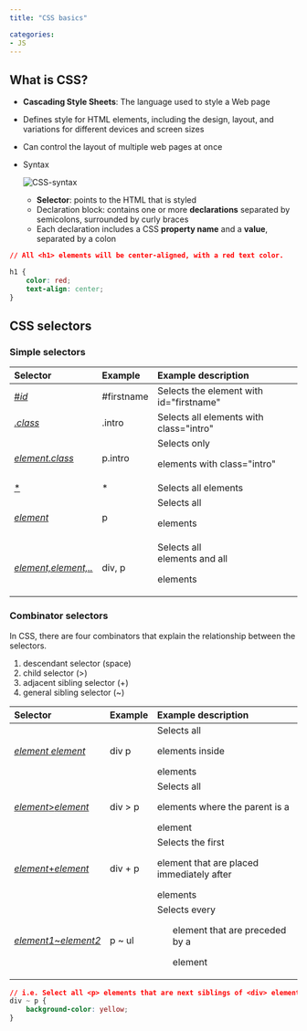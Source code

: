 ```yaml
---
title: "CSS basics"

categories:
- JS
---
```


## What is CSS?

- **Cascading Style Sheets**: The language used to style a Web page

- Defines style for HTML elements, including the design, layout, and variations for different devices and screen sizes

- Can control the layout of multiple web pages at once

- Syntax

  ![CSS-syntax](https://www.w3schools.com/css/img_selector.gif)

  - **Selector**: points to the HTML that is styled
  - Declaration block: contains one or more **declarations** separated by semicolons, surrounded by curly braces
  - Each declaration includes a CSS **property name** and a **value**, separated by a colon


```css
// All <h1> elements will be center-aligned, with a red text color.

h1 {
    color: red;
    text-align: center;
}
```

## CSS selectors

### Simple selectors

| Selector                                                     | Example    | Example description                             |
| :----------------------------------------------------------- | :--------- | :---------------------------------------------- |
| [#*id*](https://www.w3schools.com/cssref/sel_id.asp)         | #firstname | Selects the element with id="firstname"         |
| [.*class*](https://www.w3schools.com/cssref/sel_class.asp)   | .intro     | Selects all elements with class="intro"         |
| *[element.class](https://www.w3schools.com/cssref/sel_element_class.asp)* | p.intro    | Selects only <p> elements with class="intro"    |
| [*](https://www.w3schools.com/cssref/sel_all.asp)            | *          | Selects all elements                            |
| *[element](https://www.w3schools.com/cssref/sel_element.asp)* | p          | Selects all <p> elements                        |
| *[element,element,..](https://www.w3schools.com/cssref/sel_element_comma.asp)* | div, p     | Selects all <div> elements and all <p> elements |


### Combinator selectors

In CSS, there are four combinators that explain the relationship between the selectors.

1. descendant selector (space)
2. child selector (>)
3. adjacent sibling selector (+)
4. general sibling selector (~)

| Selector                                                     | Example | Example description                                          |
| :----------------------------------------------------------- | :------ | :----------------------------------------------------------- |
| [*element* *element*](https://www.w3schools.com/cssref/sel_element_element.asp) | div p   | Selects all <p> elements inside <div> elements               |
| [*element*>*element*](https://www.w3schools.com/cssref/sel_element_gt.asp) | div > p | Selects all <p> elements where the parent is a <div> element |
| [*element*+*element*](https://www.w3schools.com/cssref/sel_element_pluss.asp) | div + p | Selects the first <p> element that are placed immediately after <div> elements |
| [*element1*~*element2*](https://www.w3schools.com/cssref/sel_gen_sibling.asp) | p ~ ul  | Selects every <ul> element that are preceded by a <p> element |

```css
// i.e. Select all <p> elements that are next siblings of <div> elements:
div ~ p {
    background-color: yellow;
}
```

